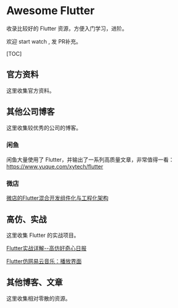 # Awesome Flutter


收录比较好的 Flutter 资源，方便入门学习，进阶。



欢迎 start watch , 发 PR补充。



[TOC]



## 官方资料

这里收集官方资料。



## 其他公司博客

这里收集较优秀的公司的博客。



### 闲鱼

闲鱼大量使用了 Flutter，并输出了一系列高质量文章，非常值得一看： https://www.yuque.com/xytech/flutter



### 微店

[微店的Flutter混合开发组件化与工程化架构](https://juejin.im/post/5c346ad8e51d4551ea7f0fdf?utm_source=gold_browser_extension)





## 高仿、实战

这里收集 Flutter 的实战项目。



[Flutter实战详解--高仿好奇心日报](https://juejin.im/post/5c31f7236fb9a04a04412d0b?)



[Flutter仿网易云音乐：播放界面](https://juejin.im/post/5c344d1ee51d4557db5a0140?)





## 其他博客、文章

这里收集相对零散的资源。